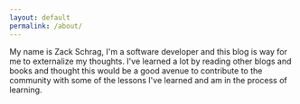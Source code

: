 ```yaml
---
layout: default
permalink: /about/
---
```

My name is Zack Schrag, I'm a software developer and this blog is way for me to externalize my thoughts. I've learned a lot by reading other blogs and books and thought this would be a good avenue to contribute to the community with some of the lessons I've learned and am in the process of learning.
